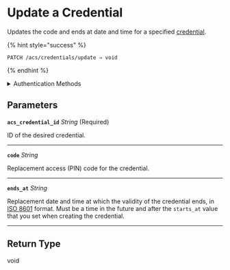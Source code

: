 # Update a Credential

Updates the code and ends at date and time for a specified [credential](../../../capability-guides/access-systems/managing-credentials.md).

{% hint style="success" %}
```
PATCH /acs/credentials/update ⇒ void
```
{% endhint %}

<details>

<summary>Authentication Methods</summary>

- API key
- Personal access token
  <br>Must also include the `seam-workspace` header in the request.
</details>

## Parameters

**`acs_credential_id`** *String* (Required)

ID of the desired credential.

---

**`code`** *String*

Replacement access (PIN) code for the credential.

---

**`ends_at`** *String*

Replacement date and time at which the validity of the credential ends, in [ISO 8601](https://www.iso.org/iso-8601-date-and-time-format.html) format. Must be a time in the future and after the `starts_at` value that you set when creating the credential.

---


## Return Type

void
